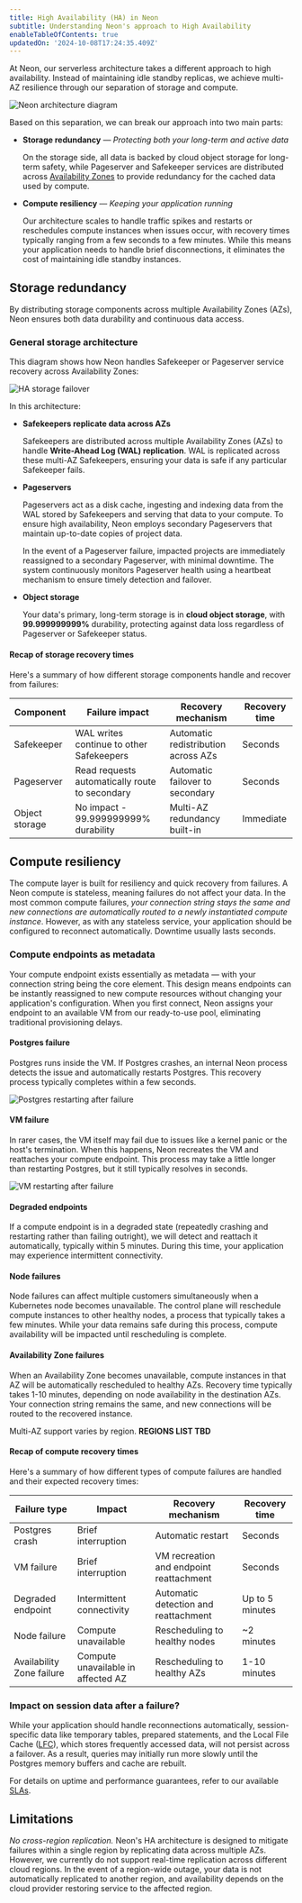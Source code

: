 ```yaml
---
title: High Availability (HA) in Neon
subtitle: Understanding Neon's approach to High Availability
enableTableOfContents: true
updatedOn: '2024-10-08T17:24:35.409Z'
---
```


At Neon, our serverless architecture takes a different approach to high availability. Instead of maintaining idle standby replicas, we achieve multi-AZ resilience through our separation of storage and compute.

![Neon architecture diagram](/docs/introduction/neon_architecture_4.jpg)

Based on this separation, we can break our approach into two main parts:

- **Storage redundancy** &#8212; _Protecting both your long-term and active data_

  On the storage side, all data is backed by cloud object storage for long-term safety, while Pageserver and Safekeeper services are distributed across [Availability Zones](https://en.wikipedia.org/wiki/Availability_zone) to provide redundancy for the cached data used by compute.

- **Compute resiliency** &#8212; _Keeping your application running_

  Our architecture scales to handle traffic spikes and restarts or reschedules compute instances when issues occur, with recovery times typically ranging from a few seconds to a few minutes. While this means your application needs to handle brief disconnections, it eliminates the cost of maintaining idle standby instances.

## Storage redundancy

By distributing storage components across multiple Availability Zones (AZs), Neon ensures both data durability and continuous data access.

### General storage architecture

This diagram shows how Neon handles Safekeeper or Pageserver service recovery across Availability Zones:

![HA storage failover](/docs/introduction/HA-storage-failover.png)

In this architecture:

- **Safekeepers replicate data across AZs**

  Safekeepers are distributed across multiple Availability Zones (AZs) to handle **Write-Ahead Log (WAL) replication**. WAL is replicated across these multi-AZ Safekeepers, ensuring your data is safe if any particular Safekeeper fails.

- **Pageservers**

  Pageservers act as a disk cache, ingesting and indexing data from the WAL stored by Safekeepers and serving that data to your compute. To ensure high availability, Neon employs secondary Pageservers that maintain up-to-date copies of project data.

  In the event of a Pageserver failure, impacted projects are immediately reassigned to a secondary Pageserver, with minimal downtime. The system continuously monitors Pageserver health using a heartbeat mechanism to ensure timely detection and failover.

- **Object storage**

  Your data's primary, long-term storage is in **cloud object storage**, with **99.999999999%** durability, protecting against data loss regardless of Pageserver or Safekeeper status.

#### Recap of storage recovery times

Here's a summary of how different storage components handle and recover from failures:

| Component      | Failure impact                                 | Recovery mechanism                  | Recovery time |
| -------------- | ---------------------------------------------- | ----------------------------------- | ------------- |
| Safekeeper     | WAL writes continue to other Safekeepers       | Automatic redistribution across AZs | Seconds       |
| Pageserver     | Read requests automatically route to secondary | Automatic failover to secondary     | Seconds       |
| Object storage | No impact - 99.999999999% durability           | Multi-AZ redundancy built-in        | Immediate     |

## Compute resiliency

The compute layer is built for resiliency and quick recovery from failures. A Neon compute is stateless, meaning failures do not affect your data. In the most common compute failures, _your connection string stays the same and new connections are automatically routed to a newly instantiated compute instance_. However, as with any stateless service, your application should be configured to reconnect automatically. Downtime usually lasts seconds.

### Compute endpoints as metadata

Your compute endpoint exists essentially as metadata — with your connection string being the core element. This design means endpoints can be instantly reassigned to new compute resources without changing your application's configuration. When you first connect, Neon assigns your endpoint to an available VM from our ready-to-use pool, eliminating traditional provisioning delays.

#### Postgres failure

Postgres runs inside the VM. If Postgres crashes, an internal Neon process detects the issue and automatically restarts Postgres. This recovery process typically completes within a few seconds.

![Postgres restarting after failure](/docs/introduction/postgres_fails.png)

#### VM failure

In rarer cases, the VM itself may fail due to issues like a kernel panic or the host's termination. When this happens, Neon recreates the VM and reattaches your compute endpoint. This process may take a little longer than restarting Postgres, but it still typically resolves in seconds.

![VM restarting after failure](/docs/introduction/vm_fails.png)

#### Degraded endpoints

If a compute endpoint is in a degraded state (repeatedly crashing and restarting rather than failing outright), we will detect and reattach it automatically, typically within 5 minutes. During this time, your application may experience intermittent connectivity.

#### Node failures

Node failures can affect multiple customers simultaneously when a Kubernetes node becomes unavailable. The control plane will reschedule compute instances to other healthy nodes, a process that typically takes a few minutes. While your data remains safe during this process, compute availability will be impacted until rescheduling is complete.

#### Availability Zone failures

When an Availability Zone becomes unavailable, compute instances in that AZ will be automatically rescheduled to healthy AZs. Recovery time typically takes 1-10 minutes, depending on node availability in the destination AZs. Your connection string remains the same, and new connections will be routed to the recovered instance.

Multi-AZ support varies by region. **REGIONS LIST TBD**

#### Recap of compute recovery times

Here's a summary of how different types of compute failures are handled and their expected recovery times:

| Failure type              | Impact                             | Recovery mechanism                      | Recovery time   |
| ------------------------- | ---------------------------------- | --------------------------------------- | --------------- |
| Postgres crash            | Brief interruption                 | Automatic restart                       | Seconds         |
| VM failure                | Brief interruption                 | VM recreation and endpoint reattachment | Seconds         |
| Degraded endpoint         | Intermittent connectivity          | Automatic detection and reattachment    | Up to 5 minutes |
| Node failure              | Compute unavailable                | Rescheduling to healthy nodes           | ~2 minutes      |
| Availability Zone failure | Compute unavailable in affected AZ | Rescheduling to healthy AZs             | 1-10 minutes    |

### Impact on session data after a failure?

While your application should handle reconnections automatically, session-specific data like temporary tables, prepared statements, and the Local File Cache ([LFC](/docs/reference/glossary#local-file-cache)), which stores frequently accessed data, will not persist across a failover. As a result, queries may initially run more slowly until the Postgres memory buffers and cache are rebuilt.

For details on uptime and performance guarantees, refer to our available [SLAs](/docs/introduction/support#slas).

## Limitations

_No cross-region replication._ Neon's HA architecture is designed to mitigate failures within a single region by replicating data across multiple AZs. However, we currently do not support real-time replication across different cloud regions. In the event of a region-wide outage, your data is not automatically replicated to another region, and availability depends on the cloud provider restoring service to the affected region.
